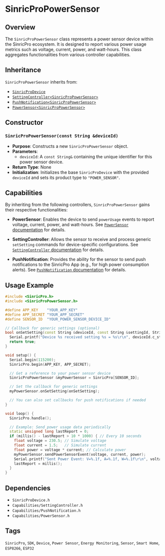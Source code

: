 # SinricProPowerSensor

## Overview
The `SinricProPowerSensor` class represents a power sensor device within the SinricPro ecosystem. It is designed to report various power usage metrics such as voltage, current, power, and watt-hours. This class aggregates functionalities from various controller capabilities.

## Inheritance
`SinricProPowerSensor` inherits from:
*   [`SinricProDevice`](./class-SinricProDevice.md)
*   [`SettingController<SinricProPowerSensor>`](./capability-SettingController.md)
*   [`PushNotification<SinricProPowerSensor>`](./capability-PushNotification.md)
*   [`PowerSensor<SinricProPowerSensor>`](./capability-PowerSensor.md)

## Constructor

### `SinricProPowerSensor(const String &deviceId)`
*   **Purpose**: Constructs a new `SinricProPowerSensor` object.
*   **Parameters**:
    *   `deviceId`: A `const String&` containing the unique identifier for this power sensor device.
*   **Return Type**: None
*   **Initialization**: Initializes the base `SinricProDevice` with the provided `deviceId` and sets its product type to `"POWER_SENSOR"`.

## Capabilities
By inheriting from the following controllers, `SinricProPowerSensor` gains their respective functionalities:

*   **PowerSensor**: Enables the device to send `powerUsage` events to report voltage, current, power, and watt-hours. See [`PowerSensor` documentation](./capability-PowerSensor.md) for details.

*   **SettingController**: Allows the sensor to receive and process generic `setSetting` commands for device-specific configurations. See [`SettingController` documentation](./capability-SettingController.md) for details.

*   **PushNotification**: Provides the ability for the sensor to send push notifications to the SinricPro App (e.g., for high power consumption alerts). See [`PushNotification` documentation](./capability-PushNotification.md) for details.

## Usage Example
```cpp
#include <SinricPro.h>
#include <SinricProPowerSensor.h>

#define APP_KEY    "YOUR_APP_KEY"
#define APP_SECRET "YOUR_APP_SECRET"
#define SENSOR_ID  "YOUR_POWER_SENSOR_DEVICE_ID"

// Callback for generic settings (optional)
bool onSetSetting(const String &deviceId, const String &settingId, String &settingValue) {
  Serial.printf("Device %s received setting %s = %s\r\n", deviceId.c_str(), settingId.c_str(), settingValue.c_str());
  return true;
}

void setup() {
  Serial.begin(115200);
  SinricPro.begin(APP_KEY, APP_SECRET);

  // Get a reference to your power sensor device
  SinricProPowerSensor &myPowerSensor = SinricPro[SENSOR_ID];

  // Set the callback for generic settings
  myPowerSensor.onSetSetting(onSetSetting);

  // You can also set callbacks for push notifications if needed
}

void loop() {
  SinricPro.handle();

  // Example: Send power usage data periodically
  static unsigned long lastReport = 0;
  if (millis() - lastReport > 10 * 1000) { // Every 10 seconds
    float voltage = 230.5; // Simulate voltage
    float current = 1.5;   // Simulate current
    float power = voltage * current; // Calculate power
    myPowerSensor.sendPowerSensorEvent(voltage, current, power);
    Serial.printf("Sent Power Event: V=%.1f, A=%.1f, W=%.1f\r\n", voltage, current, power);
    lastReport = millis();
  }
}
```

## Dependencies
*   `SinricProDevice.h`
*   `Capabilities/SettingController.h`
*   `Capabilities/PushNotification.h`
*   `Capabilities/PowerSensor.h`

## Tags
`SinricPro`, `SDK`, `Device`, `Power Sensor`, `Energy Monitoring`, `Sensor`, `Smart Home`, `ESP8266`, `ESP32`

